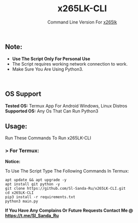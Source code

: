 <h1 align="center">x265LK-CLI</h1>
<p align="center">Command Line Version For <a href="https://www.x265lk.com">x265lk</a></p><br>

## Note:
- **Use The Script Only For Personal Use**
- The Script requires working network connection to work.
- Make Sure You Are Using Python3.
<br>

## OS Support
**Tested OS:**
Termux App For Android
Windows,
Linux Distros
<br>
**Supported OS:**
Any Os That Can Run Python3

## Usage:

Run These Commands To Run x265LK-CLI

### > For Termux:

**Notice:** 

To Use The Script Type The Following Commands In Termux:
```
apt update && apt upgrade -y
apt install git python -y
git clone https://github.com/Sl-Sanda-Ru/x265LK-CLI.git
cd x265LK-CLI
pip3 install -r requirements.txt
python3 main.py
```
**If You Have Any Complains Or Future Requests Contact Me @ https://t.me/Sl_Sanda_Ru**
